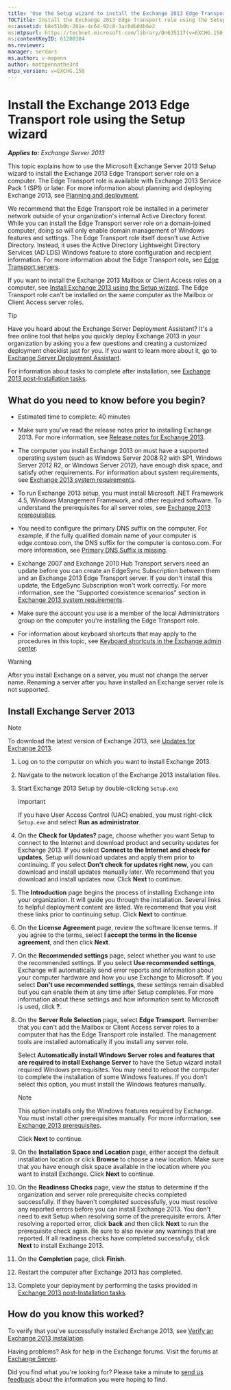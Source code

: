 ```yaml
---
title: 'Use the Setup wizard to install the Exchange 2013 Edge Transport role'
TOCTitle: Install the Exchange 2013 Edge Transport role using the Setup wizard
ms:assetid: b8e51b0b-201e-4c64-92c8-3ac0db04b6e2
ms:mtpsurl: https://technet.microsoft.com/library/Dn635117(v=EXCHG.150)
ms:contentKeyID: 61200304
ms.reviewer: 
manager: serdars
ms.author: v-mapenn
author: mattpennathe3rd
mtps_version: v=EXCHG.150
---
```


# Install the Exchange 2013 Edge Transport role using the Setup wizard

_**Applies to:** Exchange Server 2013_

This topic explains how to use the Microsoft Exchange Server 2013 Setup wizard to install the Exchange 2013 Edge Transport server role on a computer. The Edge Transport role is available with Exchange 2013 Service Pack 1 (SP1) or later. For more information about planning and deploying Exchange 2013, see [Planning and deployment](planning-and-deployment-for-exchange-2013-installation-instructions.md).

We recommend that the Edge Transport role be installed in a perimeter network outside of your organization's internal Active Directory forest. While you can install the Edge Transport server role on a domain-joined computer, doing so will only enable domain management of Windows features and settings. The Edge Transport role itself doesn't use Active Directory. Instead, it uses the Active Directory Lightweight Directory Services (AD LDS) Windows feature to store configuration and recipient information. For more information about the Edge Transport role, see [Edge Transport servers](edge-transport-servers-exchange-2013-help.md).

If you want to install the Exchange 2013 Mailbox or Client Access roles on a computer, see [Install Exchange 2013 using the Setup wizard](install-exchange-2013-using-the-setup-wizard-exchange-2013-help.md). The Edge Transport role can't be installed on the same computer as the Mailbox or Client Access server roles.

> [!TIP]
> Have you heard about the Exchange Server Deployment Assistant? It's a free online tool that helps you quickly deploy Exchange 2013 in your organization by asking you a few questions and creating a customized deployment checklist just for you. If you want to learn more about it, go to <A href="exchange-server-deployment-assistant-exchange-2013-help.md">Exchange Server Deployment Assistant</A>.

For information about tasks to complete after installation, see [Exchange 2013 post-Installation tasks](exchange-2013-post-installation-tasks-exchange-2013-help.md).

## What do you need to know before you begin?

- Estimated time to complete: 40 minutes

- Make sure you've read the release notes prior to installing Exchange 2013. For more information, see [Release notes for Exchange 2013](release-notes-for-exchange-2013-exchange-2013-help.md).

- The computer you install Exchange 2013 on must have a supported operating system (such as Windows Server 2008 R2 with SP1, Windows Server 2012 R2, or Windows Server 2012), have enough disk space, and satisfy other requirements. For information about system requirements, see [Exchange 2013 system requirements](exchange-2013-system-requirements-exchange-2013-help.md).

- To run Exchange 2013 setup, you must install Microsoft .NET Framework 4.5, Windows Management Framework, and other required software. To understand the prerequisites for all server roles, see [Exchange 2013 prerequisites](exchange-2013-prerequisites-exchange-2013-help.md).

- You need to configure the primary DNS suffix on the computer. For example, if the fully qualified domain name of your computer is edge.contoso.com, the DNS suffix for the computer is contoso.com. For more information, see [Primary DNS Suffix is missing](primary-dns-suffix-is-missing-exchange-2013-help.md).

- Exchange 2007 and Exchange 2010 Hub Transport servers need an update before you can create an EdgeSync Subscription between them and an Exchange 2013 Edge Transport server. If you don't install this update, the EdgeSync Subscription won't work correctly. For more information, see the "Supported coexistence scenarios" section in [Exchange 2013 system requirements](exchange-2013-system-requirements-exchange-2013-help.md).

- Make sure the account you use is a member of the local Administrators group on the computer you're installing the Edge Transport role.

- For information about keyboard shortcuts that may apply to the procedures in this topic, see [Keyboard shortcuts in the Exchange admin center](keyboard-shortcuts-in-the-exchange-admin-center-2013-help.md).

> [!WARNING]
> After you install Exchange on a server, you must not change the server name. Renaming a server after you have installed an Exchange server role is not supported.

## Install Exchange Server 2013

> [!NOTE]
> To download the latest version of Exchange 2013, see <A href="updates-for-exchange-2013-exchange-2013-help.md">Updates for Exchange 2013</A>.

1. Log on to the computer on which you want to install Exchange 2013.

2. Navigate to the network location of the Exchange 2013 installation files.

3. Start Exchange 2013 Setup by double-clicking `Setup.exe`

   > [!IMPORTANT]
   > If you have User Access Control (UAC) enabled, you must right-click <CODE>Setup.exe</CODE> and select <STRONG>Run as administrator</STRONG>.

4. On the **Check for Updates?** page, choose whether you want Setup to connect to the Internet and download product and security updates for Exchange 2013. If you select **Connect to the Internet and check for updates**, Setup will download updates and apply them prior to continuing. If you select **Don't check for updates right now**, you can download and install updates manually later. We recommend that you download and install updates now. Click **Next** to continue.

5. The **Introduction** page begins the process of installing Exchange into your organization. It will guide you through the installation. Several links to helpful deployment content are listed. We recommend that you visit these links prior to continuing setup. Click **Next** to continue.

6. On the **License Agreement** page, review the software license terms. If you agree to the terms, select **I accept the terms in the license agreement**, and then click **Next**.

7. On the **Recommended settings** page, select whether you want to use the recommended settings. If you select **Use recommended settings**, Exchange will automatically send error reports and information about your computer hardware and how you use Exchange to Microsoft. If you select **Don't use recommended settings**, these settings remain disabled but you can enable them at any time after Setup completes. For more information about these settings and how information sent to Microsoft is used, click **?**.

8. On the **Server Role Selection** page, select **Edge Transport**. Remember that you can't add the Mailbox or Client Access server roles to a computer that has the Edge Transport role installed. The management tools are installed automatically if you install any server role.

   Select **Automatically install Windows Server roles and features that are required to install Exchange Server** to have the Setup wizard install required Windows prerequisites. You may need to reboot the computer to complete the installation of some Windows features. If you don't select this option, you must install the Windows features manually.

   > [!NOTE]
   > This option installs only the Windows features required by Exchange. You must install other prerequisites manually. For more information, see <A href="exchange-2013-prerequisites-exchange-2013-help.md">Exchange 2013 prerequisites</A>.

   Click **Next** to continue.

9. On the **Installation Space and Location** page, either accept the default installation location or click **Browse** to choose a new location. Make sure that you have enough disk space available in the location where you want to install Exchange. Click **Next** to continue.

10. On the **Readiness Checks** page, view the status to determine if the organization and server role prerequisite checks completed successfully. If they haven't completed successfully, you must resolve any reported errors before you can install Exchange 2013. You don't need to exit Setup when resolving some of the prerequisite errors. After resolving a reported error, click **back** and then click **Next** to run the prerequisite check again. Be sure to also review any warnings that are reported. If all readiness checks have completed successfully, click **Next** to install Exchange 2013.

11. On the **Completion** page, click **Finish**.

12. Restart the computer after Exchange 2013 has completed.

13. Complete your deployment by performing the tasks provided in [Exchange 2013 post-Installation tasks](exchange-2013-post-installation-tasks-exchange-2013-help.md).

## How do you know this worked?

To verify that you've successfully installed Exchange 2013, see [Verify an Exchange 2013 installation](verify-an-exchange-2013-installation-exchange-2013-help.md).

Having problems? Ask for help in the Exchange forums. Visit the forums at [Exchange Server](https://go.microsoft.com/fwlink/p/?linkid=60612).

Did you find what you're looking for? Please take a minute to [send us feedback](mailto:exsetuphelpfeedback@microsoft.com?subject=exchange%202013%20setup%20help%20feedback) about the information you were hoping to find.
